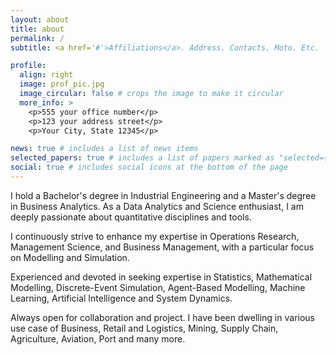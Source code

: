 ```yaml
---
layout: about
title: about
permalink: /
subtitle: <a href='#'>Affiliations</a>. Address. Contacts. Moto. Etc.

profile:
  align: right
  image: prof_pic.jpg
  image_circular: false # crops the image to make it circular
  more_info: >
    <p>555 your office number</p>
    <p>123 your address street</p>
    <p>Your City, State 12345</p>

news: true # includes a list of news items
selected_papers: true # includes a list of papers marked as "selected={true}"
social: true # includes social icons at the bottom of the page
---
```


I hold a Bachelor's degree in Industrial Engineering and a Master's degree in Business Analytics. As a Data Analytics and Science enthusiast, I am deeply passionate about quantitative disciplines and tools.

I continuously strive to enhance my expertise in Operations Research, Management Science, and Business Management, with a particular focus on Modelling and Simulation.

Experienced and devoted in seeking expertise in Statistics, Mathematical Modelling, Discrete-Event Simulation, Agent-Based Modelling, Machine Learning, Artificial Intelligence and System Dynamics.

Always open for collaboration and project. I have been dwelling in various use case of Business, Retail and Logistics, Mining, Supply Chain, Agriculture, Aviation, Port and many more.
